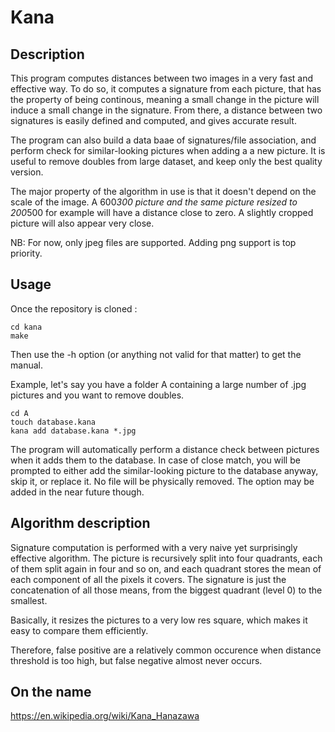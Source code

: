 # Kana

## Description
This program computes distances between two images in a very fast and effective way. To do so, it computes a signature from each picture, that has the property of being continous, meaning a small change in the picture will induce a small change in the signature. From there, a distance between two signatures is easily defined and computed, and gives accurate result.

The program can also build a data baae of signatures/file association, and perform check for similar-looking pictures when adding a a new picture. It is useful to remove doubles from large dataset, and keep only the best quality version.

The major property of the algorithm in use is that it doesn't depend on the scale of the image. A 600*300 picture and the same picture resized to 200*500 for example will have a distance close to zero. A slightly cropped picture will also appear very close.

NB: For now, only jpeg files are supported. Adding png support is top priority.

## Usage
Once the repository is cloned :

```
cd kana
make
```

Then use the -h option (or anything not valid for that matter) to get the manual.

Example, let's say you have a folder A containing a large number of .jpg pictures and you want to remove doubles.

```
cd A
touch database.kana
kana add database.kana *.jpg
```

The program will automatically perform a distance check between pictures when it adds them to the database. In case of close match, you will be prompted to either add the similar-looking picture to the database anyway, skip it, or replace it. No file will be physically removed. The option may be added in the near future though.

## Algorithm description
Signature computation is performed with a very naive yet surprisingly effective algorithm. The picture is recursively split into four quadrants, each of them split again in four and so on, and each quadrant stores the mean of each component of all the pixels it covers. The signature is just the concatenation of all those means, from the biggest quadrant (level 0) to the smallest.

Basically, it resizes the pictures to a very low res square, which makes it easy to compare them efficiently.

Therefore, false positive are a relatively common occurence when distance threshold is too high, but false negative almost never occurs.

## On the name
https://en.wikipedia.org/wiki/Kana_Hanazawa

